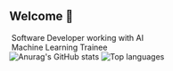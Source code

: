 ## Welcome 👋


&nbsp;Software Developer working with AI<br>
&nbsp;Machine Learning Trainee<br>![Anurag's GitHub stats](https://github-readme-stats.vercel.app/api?username=zeimoto&show_icons=true&border_radius=2&text_color=ffffff&hide_border=True&line_height=24&hide_title=True&hide_rank=True&hide=contribs&bg_color=101217&theme=dark&card_width=1)
![Top languages](https://github-readme-stats.vercel.app/api/top-langs/?username=zeimoto&langs_count=6&layout=donut-vertical&text_color=ffffff&bg_color=101217&hide_border=True&hide_title=True&card_width=1)
&nbsp;



 
<!--
**Zeimoto/zeimoto** is a ✨ _special_ ✨ repository because its `README.md` (this file) appears on your GitHub profile.

Here are some ideas to get you started:

- 🔭 I’m currently working on ...
- 🌱 I’m currently learning ...
- 👯 I’m looking to collaborate on ...
- 🤔 I’m looking for help with ...
- 💬 Ask me about ...
- 📫 How to reach me: ...
- 😄 Pronouns: ...
- ⚡ Fun fact: ...
-->
